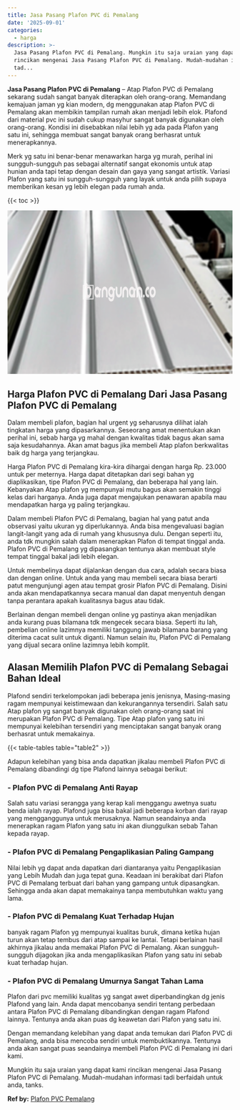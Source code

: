```yaml
---
title: Jasa Pasang Plafon PVC di Pemalang
date: '2025-09-01'
categories:
  - harga
description: >-
  Jasa Pasang Plafon PVC di Pemalang. Mungkin itu saja uraian yang dapat kami
  rincikan mengenai Jasa Pasang Plafon PVC di Pemalang. Mudah-mudahan informasi
  tad...
---
```


**Jasa Pasang Plafon PVC di Pemalang** – Atap Plafon PVC di Pemalang sekarang sudah sangat banyak diterapkan oleh orang-orang. Memandang kemajuan jaman yg kian modern, dg menggunakan atap Plafon PVC di Pemalang akan membikin tampilan rumah akan menjadi lebih elok. Plafond dari material pvc ini sudah cukup masyhur sangat banyak digunakan oleh orang-orang. Kondisi ini disebabkan nilai lebih yg ada pada Plafon yang satu ini, sehingga membuat sangat banyak orang berhasrat untuk menerapkannya.

Merk yg satu ini benar-benar menawarkan harga yg murah, perihal ini sungguh-sungguh pas sebagai alternatif sangat ekonomis untuk atap hunian anda tapi tetap dengan desain dan gaya yang sangat artistik. Variasi Plafon yang satu ini sungguh-sungguh yang layak untuk anda pilih supaya memberikan kesan yg lebih elegan pada rumah anda.

{{< toc >}}

![Jasa Pasang Plafon PVC di Pemalang](/images/flafond-pvc-murah11.png)

## Harga Plafon PVC di Pemalang Dari Jasa Pasang Plafon PVC di Pemalang

Dalam membeli plafon, bagian hal urgent yg seharusnya dilihat ialah tingkatan harga yang dipasarkannya. Seseorang amat menentukan akan perihal ini, sebab harga yg mahal dengan kwalitas tidak bagus akan sama saja kesudahannya. Akan amat bagus jika membeli Atap plafon berkwalitas baik dg harga yang terjangkau.

Harga Plafon PVC di Pemalang kira-kira dihargai dengan harga Rp. 23.000 untuk per meternya. Harga dapat ditetapkan dari segi bahan yg diaplikasikan, tipe Plafon PVC di Pemalang, dan beberapa hal yang lain. Kebanyakan Atap plafon yg mempunyai mutu bagus akan semakin tinggi kelas dari harganya. Anda juga dapat mengajukan penawaran apabila mau mendapatkan harga yg paling terjangkau.

Dalam membeli Plafon PVC di Pemalang, bagian hal yang patut anda observasi yaitu ukuran yg diperlukannya. Anda bisa mengevaluasi bagian langit-langit yang ada di rumah yang khususnya dulu. Dengan seperti itu, anda tdk mungkin salah dalam menerapkan Plafon di tempat tinggal anda. Plafon PVC di Pemalang yg dipasangkan tentunya akan membuat style tempat tinggal bakal jadi lebih elegan.

Untuk membelinya dapat dijalankan dengan dua cara, adalah secara biasa dan dengan online. Untuk anda yang mau membeli secara biasa berarti patut mengunjungi agen atau tempat grosir Plafon PVC di Pemalang. Disini anda akan mendapatkannya secara manual dan dapat menyentuh dengan tanpa perantara apakah kualitasnya bagus atau tidak.

Berlainan dengan membeli dengan online yg pastinya akan menjadikan anda kurang puas bilamana tdk mengecek secara biasa. Seperti itu lah, pembelian online lazimnya memiliki tanggung jawab bilamana barang yang diterima cacat sulit untuk diganti. Namun selain itu, Plafon PVC di Pemalang yang dijual secara online lazimnya lebih komplit.

## Alasan Memilih Plafon PVC di Pemalang Sebagai Bahan Ideal

Plafond sendiri terkelompokan jadi beberapa jenis jenisnya, Masing-masing ragam mempunyai keistimewaan dan kekurangannya tersendiri. Salah satu Atap plafon yg sangat banyak digunakan oleh orang-orang saat ini merupakan Plafon PVC di Pemalang. Tipe Atap plafon yang satu ini mempunyai kelebihan tersendiri yang menciptakan sangat banyak orang berhasrat untuk memakainya.

{{< table-tables table="table2" >}}

Adapun kelebihan yang bisa anda dapatkan jikalau membeli Plafon PVC di Pemalang dibandingi dg tipe Plafond lainnya sebagai berikut:

### \- Plafon PVC di Pemalang Anti Rayap

Salah satu variasi serangga yang kerap kali menggangu awetnya suatu benda ialah rayap. Plafond juga bisa bakal jadi beberapa korban dari rayap yang mengganggunya untuk merusaknya. Namun seandainya anda menerapkan ragam Plafon yang satu ini akan diunggulkan sebab Tahan kepada rayap.

### \- Plafon PVC di Pemalang Pengaplikasian Paling Gampang

Nilai lebih yg dapat anda dapatkan dari diantaranya yaitu Pengaplikasian yang Lebih Mudah dan juga tepat guna. Keadaan ini berakibat dari Plafon PVC di Pemalang terbuat dari bahan yang gampang untuk dipasangkan. Sehingga anda akan dapat memakainya tanpa membutuhkan waktu yang lama.

### \- Plafon PVC di Pemalang Kuat Terhadap Hujan

banyak ragam Plafon yg mempunyai kualitas buruk, dimana ketika hujan turun akan tetap tembus dari atap sampai ke lantai. Tetapi berlainan hasil akhirnya jikalau anda memakai Plafon PVC di Pemalang. Akan sungguh-sungguh dijagokan jika anda mengaplikasikan Plafon yang satu ini sebab kuat terhadap hujan.

### \- Plafon PVC di Pemalang Umurnya Sangat Tahan Lama

Plafon dari pvc memiliki kualitas yg sangat awet diperbandingkan dg jenis Plafond yang lain. Anda dapat mencobanya sendiri tentang perbedaan antara Plafon PVC di Pemalang dibandingkan dengan ragam Plafond lainnya. Tentunya anda akan puas dg keawetan dari Plafon yang satu ini.

Dengan memandang kelebihan yang dapat anda temukan dari Plafon PVC di Pemalang, anda bisa mencoba sendiri untuk membuktikannya. Tentunya anda akan sangat puas seandainya membeli Plafon PVC di Pemalang ini dari kami.

Mungkin itu saja uraian yang dapat kami rincikan mengenai Jasa Pasang Plafon PVC di Pemalang. Mudah-mudahan informasi tadi berfaidah untuk anda, tanks.

**Ref by:** [Plafon PVC Pemalang](https://id.wikipedia.org/wiki/Plafon)
